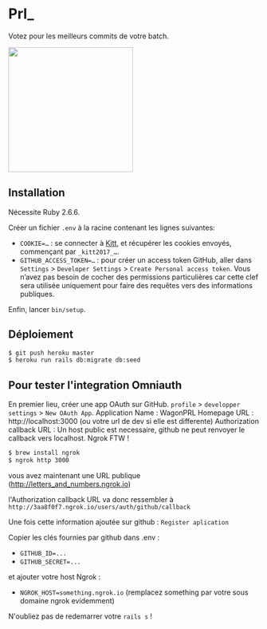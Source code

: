 # Prl_

Votez pour les meilleurs commits de votre batch.

<a href="https://www.wagonprl.com/"><img src="https://raw.githubusercontent.com/lewagon/fullstack-images/master/uikit/logo.png" width="250" /></a>

## Installation

Nécessite Ruby 2.6.6.

Créer un fichier `.env` à la racine contenant les lignes suivantes:

- `COOKIE=…` : se connecter à [Kitt](https://kitt.lewagon.com/), et récupérer
  les cookies envoyés, commençant par `_kitt2017_…`.
- `GITHUB_ACCESS_TOKEN=…` : pour créer un access token GitHub, aller dans
  `Settings` > `Developer Settings` > `Create Personal access token`.
  Vous n’avez pas besoin de cocher des permissions particulières car cette clef
  sera utilisée uniquement pour faire des requêtes vers des informations
  publiques.

Enfin, lancer `bin/setup`.


## Déploiement

```sh
$ git push heroku master
$ heroku run rails db:migrate db:seed
```

## Pour tester l'integration Omniauth

En premier lieu, créer une app OAuth sur GitHub. `profile` > `developper settings` > `New OAuth App`.
Application Name : WagonPRL
Homepage URL : http://localhost:3000 (ou votre url de dev si elle est differente)
Authorization callback URL : Un host public est necessaire, github ne peut renvoyer le callback vers localhost. Ngrok FTW !

```sh
$ brew install ngrok
$ ngrok http 3000
```

vous avez maintenant une URL publique (http://letters_and_numbers.ngrok.io)

l'Authorization callback URL va donc ressembler à
`http://3aa8f0f7.ngrok.io/users/auth/github/callback`

Une fois cette information ajoutée sur github : `Register aplication`

Copier les clés fournies par github dans .env :
- `GITHUB_ID=...`
- `GITHUB_SECRET=...`

et ajouter votre host Ngrok :

- `NGROK_HOST=something.ngrok.io` (remplacez something par votre sous domaine ngrok evidemment)

N'oubliez pas de redemarrer votre `rails s` !
